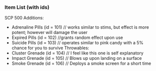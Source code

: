 ### Item List (with ids)

SCP 500 Additions:
- Adrenaline Pills (id = 101) // works similar to stims, but effect is more potent; however will damage the user
- Expired Pills (id = 102) //grants random effect upon use
- Suicide Pills (id = 103) // operates similar to pink candy with a 5% chance for you to survive
Throwables:
- Cluster Grenade (id = 104) // I feel like this one is self explanatory 
- Impact Grenade (id = 105) // Blows up upon landing on a surface
- Smoke Grenade (id = 106) // Deploys a smoke screen for a short time
